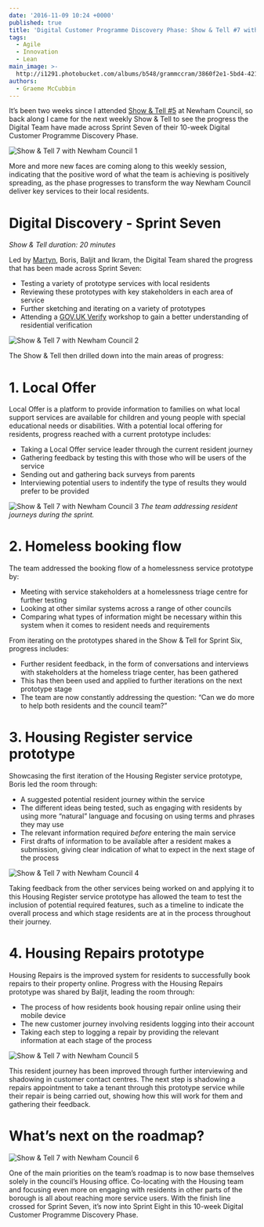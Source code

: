 ```yaml
---
date: '2016-11-09 10:24 +0000'
published: true
title: 'Digital Customer Programme Discovery Phase: Show & Tell #7 with Newham Council'
tags:
  - Agile
  - Innovation
  - Lean
main_image: >-
  http://i1291.photobucket.com/albums/b548/grammccram/3860f2e1-5bd4-4211-8ec7-7d6b2e671e3c_zpsjfkmvi5s.jpg
authors:
  - Graeme McCubbin
---
```

It’s been two weeks since I attended [Show & Tell #5](https://unboxed.co/blog/digital-customer-programme-discovery-phase-show-tell-5-with-newham-council/) at Newham Council, so back along I came for the next weekly Show & Tell to see the progress the Digital Team have made across Sprint Seven of their 10-week Digital Customer Programme Discovery Phase.<br/>

![Show & Tell 7 with Newham Council 1](http://i1291.photobucket.com/albums/b548/grammccram/Screen%20Shot%202016-11-08%20at%2016.35.01_zpshijwdepy.png)

More and more new faces are coming along to this weekly session, indicating that the positive word of what the team is achieving is positively spreading, as the phase progresses to transform the way Newham Council deliver key services to their local residents.<br/>


# Digital Discovery - Sprint Seven
<i>Show & Tell duration: 20 minutes</i><br/>

Led by [Martyn](https://unboxed.co/people/#martyn-evans), Boris, Baljit and Ikram, the Digital Team shared the progress that has been made across Sprint Seven:<br/>

- Testing a variety of prototype services with local residents
- Reviewing these prototypes with key stakeholders in each area of service
- Further sketching and iterating on a variety of prototypes
- Attending a [GOV.UK Verify](https://www.gov.uk/government/publications/introducing-govuk-verify/introducing-govuk-verify) workshop to gain a better understanding of residential verification

![Show & Tell 7 with Newham Council 2](http://i1291.photobucket.com/albums/b548/grammccram/3e90825f-5382-42db-b4ed-e39ff277a3a6_zpsvnleilwe.jpg)

The Show & Tell then drilled down into the main areas of progress:<br/>

# 1. Local Offer
Local Offer is a platform to provide information to families on what local support services are available for children and young people with special educational needs or disabilities. With a potential local offering for residents, progress reached with a current prototype includes:<br/>

- Taking a Local Offer service leader through the current resident journey
- Gathering feedback by testing this with those who will be users of the service
- Sending out and gathering back surveys from parents
- Interviewing potential users to indentify the type of results they would prefer to be provided

![Show & Tell 7 with Newham Council 3](http://i1291.photobucket.com/albums/b548/grammccram/IMG_2586%201_zps9ilyvggf.jpg)
<i>The team addressing resident journeys during the sprint.</i>

# 2. Homeless booking flow
The team addressed the booking flow of a homelessness service prototype by:<br/>

- Meeting with service stakeholders at a homelessness triage centre for further testing
- Looking at other similar systems across a range of other councils 
- Comparing what types of information might be necessary within this system when it comes to resident needs and requirements

From iterating on the prototypes shared in the Show & Tell for Sprint Six, progress includes:<br/>

- Further resident feedback, in the form of conversations and interviews with stakeholders at the homeless triage center, has been gathered
- This has then been used and applied to further iterations on the next prototype stage
- The team are now constantly addressing the question: “Can we do more to help both residents and the council team?”

# 3. Housing Register service prototype
Showcasing the first iteration of the Housing Register service prototype, Boris led the room through:<br/>

- A suggested potential resident journey within the service
- The different ideas being tested, such as engaging with residents by using more “natural” language and focusing on using terms and phrases they may use
- The relevant information required <i>before</i> entering the main service
- First drafts of information to be available after a resident makes a submission, giving clear indication of what to expect in the next stage of the process

![Show & Tell 7 with Newham Council 4](http://i1291.photobucket.com/albums/b548/grammccram/5de4e092-1407-4993-ac03-a4a7e4032551_zpssov22afm.jpg)

Taking feedback from the other services being worked on and applying it to this Housing Register service prototype has allowed the team to test the inclusion of potential required features, such as a timeline to indicate the overall process and which stage residents are at in the process throughout their journey.<br/>

# 4. Housing Repairs prototype
Housing Repairs is the improved system for residents to successfully book repairs to their property online. Progress with the Housing Repairs prototype was shared by Baljit, leading the room through:<br/>

- The process of how residents book housing repair online using their mobile device
- The new customer journey involving residents logging into their account
- Taking each step to logging a repair by providing the relevant information at each stage of the process

![Show & Tell 7 with Newham Council 5](http://i1291.photobucket.com/albums/b548/grammccram/c17b9b41-45b6-4799-9c58-326d33660d1d_zpsmqble4vt.jpg)

This resident journey has been improved through further interviewing and shadowing in customer contact centres. The next step is shadowing a repairs appointment to take a tenant through this prototype service while their repair is being carried out, showing how this will work for them and gathering their feedback.<br/>

# What’s next on the roadmap?

![Show & Tell 7 with Newham Council 6](http://i1291.photobucket.com/albums/b548/grammccram/IMG_6840_zpsu0azzcme.jpg)

One of the main priorities on the team’s roadmap is to now base themselves solely in the council’s Housing office. Co-locating with the Housing team and focusing even more on engaging with residents in other parts of the borough is all about reaching more service users. With the finish line crossed for Sprint Seven, it’s now into Sprint Eight in this 10-week Digital Customer Programme Discovery Phase.
